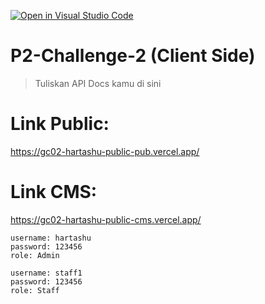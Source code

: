 [![Open in Visual Studio Code](https://classroom.github.com/assets/open-in-vscode-2e0aaae1b6195c2367325f4f02e2d04e9abb55f0b24a779b69b11b9e10269abc.svg)](https://classroom.github.com/online_ide?assignment_repo_id=19799197&assignment_repo_type=AssignmentRepo)

# P2-Challenge-2 (Client Side)

> Tuliskan API Docs kamu di sini

# Link Public:

https://gc02-hartashu-public-pub.vercel.app/

# Link CMS:

https://gc02-hartashu-public-cms.vercel.app/

```
username: hartashu
password: 123456
role: Admin
```

```
username: staff1
password: 123456
role: Staff
```
